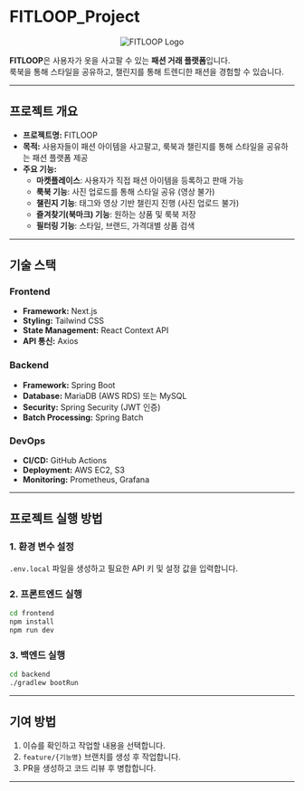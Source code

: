 # **FITLOOP_Project**
<p align="center">
  <img src="https://github.com/user-attachments/assets/b6bb06a6-a87c-4507-8a58-7600ed47b422" alt="FITLOOP Logo">
</p>

**FITLOOP**은 사용자가 옷을 사고팔 수 있는 **패션 거래 플랫폼**입니다.  
룩북을 통해 스타일을 공유하고, 챌린지를 통해 트렌디한 패션을 경험할 수 있습니다.

---

## **프로젝트 개요**
- **프로젝트명:** FITLOOP  
- **목적:** 사용자들이 패션 아이템을 사고팔고, 룩북과 챌린지를 통해 스타일을 공유하는 패션 플랫폼 제공  
- **주요 기능:**  
  - **마켓플레이스**: 사용자가 직접 패션 아이템을 등록하고 판매 가능  
  - **룩북 기능**: 사진 업로드를 통해 스타일 공유 (영상 불가)  
  - **챌린지 기능**: 태그와 영상 기반 챌린지 진행 (사진 업로드 불가)  
  - **즐겨찾기(북마크) 기능**: 원하는 상품 및 룩북 저장  
  - **필터링 기능**: 스타일, 브랜드, 가격대별 상품 검색  

---

## **기술 스택**
### **Frontend**
- **Framework:** Next.js  
- **Styling:** Tailwind CSS  
- **State Management:** React Context API  
- **API 통신:** Axios  

### **Backend**
- **Framework:** Spring Boot  
- **Database:** MariaDB (AWS RDS) 또는 MySQL
- **Security:** Spring Security (JWT 인증)  
- **Batch Processing:** Spring Batch  

### **DevOps**
- **CI/CD:** GitHub Actions  
- **Deployment:** AWS EC2, S3  
- **Monitoring:** Prometheus, Grafana  
---

## **프로젝트 실행 방법**
### **1. 환경 변수 설정**
`.env.local` 파일을 생성하고 필요한 API 키 및 설정 값을 입력합니다.

### **2. 프론트엔드 실행**
```bash
cd frontend
npm install
npm run dev
```

### **3. 백엔드 실행**
```bash
cd backend
./gradlew bootRun
```

---

## **기여 방법**
1. 이슈를 확인하고 작업할 내용을 선택합니다.  
2. `feature/{기능명}` 브랜치를 생성 후 작업합니다.  
3. PR을 생성하고 코드 리뷰 후 병합합니다.

---
